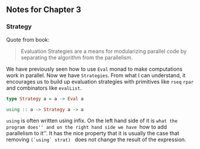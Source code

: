 ## Notes for Chapter 3

### Strategy

Quote from book:

> Evaluation Strategies are a means for modularizing parallel code
> by separating the algorithm from the parallelism.

We have previously seen how to use `Eval` monad to make computations
work in parallel. Now we have `Strategies`.
From what I can understand, it encourages us to build up evaluation
strategies with primitives like `rseq` `rpar` and combinators like `evalList`.

```haskell
type Strategy a = a -> Eval a

using :: a -> Strategy a -> a
```

`using` is often written using infix. On the left hand side of it is ``what the program does''
and on the right hand side we have ``how to add parallelism to it''.
It has the nice property that it is usually the case that removing ``(`using` strat) ``
does not change the result of the expression.
